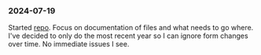 ### 2024-07-19

Started [repo](https://github.com/InvestigativeJournalismFoundation/cha-converter). Focus on documentation of files and what needs to go where. I've decided to only do the most recent year so I can ignore form changes over time. No immediate issues I see.

